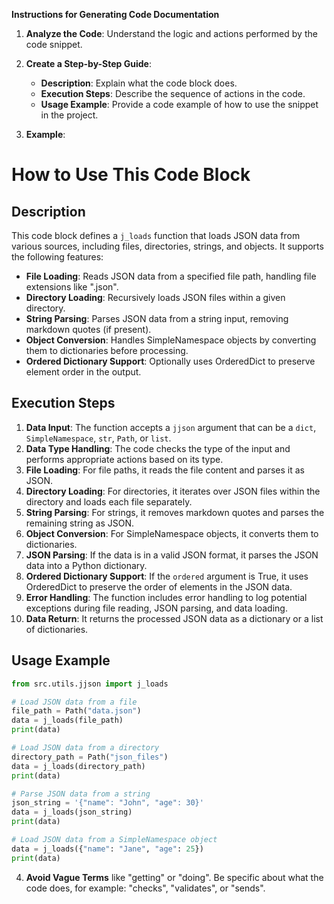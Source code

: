 **Instructions for Generating Code Documentation**

1. **Analyze the Code**: Understand the logic and actions performed by the code snippet.

2. **Create a Step-by-Step Guide**:
    - **Description**: Explain what the code block does.
    - **Execution Steps**: Describe the sequence of actions in the code.
    - **Usage Example**: Provide a code example of how to use the snippet in the project.

3. **Example**:

How to Use This Code Block
=========================================================================================

Description
-------------------------
This code block defines a `j_loads` function that loads JSON data from various sources, including files, directories, strings, and objects. It supports the following features:

- **File Loading**: Reads JSON data from a specified file path, handling file extensions like ".json".
- **Directory Loading**: Recursively loads JSON files within a given directory.
- **String Parsing**: Parses JSON data from a string input, removing markdown quotes (if present).
- **Object Conversion**: Handles SimpleNamespace objects by converting them to dictionaries before processing.
- **Ordered Dictionary Support**: Optionally uses OrderedDict to preserve element order in the output.

Execution Steps
-------------------------
1. **Data Input**: The function accepts a `jjson` argument that can be a `dict`, `SimpleNamespace`, `str`, `Path`, or `list`.
2. **Data Type Handling**: The code checks the type of the input and performs appropriate actions based on its type.
3. **File Loading**: For file paths, it reads the file content and parses it as JSON.
4. **Directory Loading**: For directories, it iterates over JSON files within the directory and loads each file separately.
5. **String Parsing**: For strings, it removes markdown quotes and parses the remaining string as JSON.
6. **Object Conversion**: For SimpleNamespace objects, it converts them to dictionaries.
7. **JSON Parsing**: If the data is in a valid JSON format, it parses the JSON data into a Python dictionary.
8. **Ordered Dictionary Support**: If the `ordered` argument is True, it uses OrderedDict to preserve the order of elements in the JSON data.
9. **Error Handling**: The function includes error handling to log potential exceptions during file reading, JSON parsing, and data loading.
10. **Data Return**: It returns the processed JSON data as a dictionary or a list of dictionaries.


Usage Example
-------------------------

```python
from src.utils.jjson import j_loads

# Load JSON data from a file
file_path = Path("data.json")
data = j_loads(file_path)
print(data)

# Load JSON data from a directory
directory_path = Path("json_files")
data = j_loads(directory_path)
print(data)

# Parse JSON data from a string
json_string = '{"name": "John", "age": 30}'
data = j_loads(json_string)
print(data)

# Load JSON data from a SimpleNamespace object
data = j_loads({"name": "Jane", "age": 25})
print(data)
```

4. **Avoid Vague Terms** like "getting" or "doing". Be specific about what the code does, for example: "checks", "validates", or "sends".